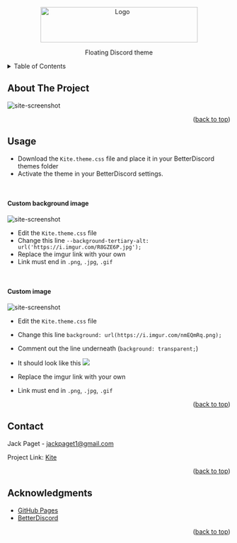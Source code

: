 <div id="top"></div>

<!-- PROJECT LOGO -->
<br />
<div align="center">
    <img src="https://i.imgur.com/byslbhn.png" alt="Logo" width="355" height="80">

  <p align="center">
    Floating Discord theme
</div>

<!-- TABLE OF CONTENTS -->
<details>
  <summary>Table of Contents</summary>
  <ol>
    <li><a href="#about-the-project">About The Project</a></li>
    <li><a href="#usage">Usage</a></li>
    <li><a href="#contact">Contact</a></li>
    <li><a href="#acknowledgments">Acknowledgments</a></li>
  </ol>
</details>

<!-- ABOUT THE PROJECT -->

## About The Project

![site-screenshot](https://i.imgur.com/OSEx1QK.png)

<p align="right">(<a href="#top">back to top</a>)</p>

<!-- USAGE EXAMPLES -->

## Usage

- Download the `Kite.theme.css` file and place it in your BetterDiscord themes folder
- Activate the theme in your BetterDiscord settings.
<br>
<h4>Custom background image</h4>

![site-screenshot](https://i.imgur.com/MvrFkPT.png)

- Edit the `Kite.theme.css` file
- Change this line `--background-tertiary-alt: url('https://i.imgur.com/R8GZE6P.jpg');`
- Replace the imgur link with your own
- Link must end in `.png`, `.jpg`, `.gif`
<br>
<h4>Custom image</h4>

![site-screenshot](https://i.imgur.com/GR0dS8y.png)

- Edit the `Kite.theme.css` file
- Change this line `background: url(https://i.imgur.com/nmEQmRq.png);`
- Comment out the line underneath (`background: transparent;`)
- It should look like this
  <img src="https://i.imgur.com/Y0gpgtQ.png" />

- Replace the imgur link with your own
- Link must end in `.png`, `.jpg`, `.gif`

<p align="right">(<a href="#top">back to top</a>)</p>

<!-- CONTACT -->

## Contact

Jack Paget - <a href="mailto:jackpaget1@gmail.com">jackpaget1@gmail.com</a>

Project Link: [Kite](https://github.com/Jack-LP/Kite)

<p align="right">(<a href="#top">back to top</a>)</p>

<!-- ACKNOWLEDGMENTS -->

## Acknowledgments

- [GitHub Pages](https://pages.github.com)
- [BetterDiscord](https://betterdiscord.app/)

<p align="right">(<a href="#top">back to top</a>)</p>
